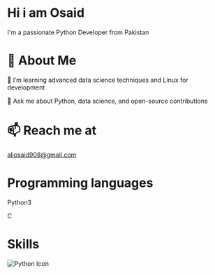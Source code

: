 # Hi i am Osaid

I'm a passionate Python Developer from Pakistan

# 🚀 About Me

🌱 I’m learning advanced data science techniques and Linux for development

💬 Ask me about Python, data science, and open-source contributions

# 📫 Reach me at 
aliosaid908@gmail.com
# Programming languages 
Python3

C
# Skills
![Python Icon](https://cdn.iconscout.com/icon/free/png-256/python-3521655-2945099.png)

